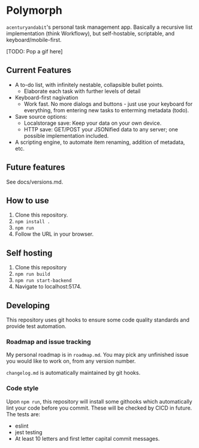 # Polymorph
`acenturyandabit`'s personal task management app. Basically a recursive list implementation (think Workflowy), but self-hostable, scriptable, and keyboard/mobile-first.

[TODO: Pop a gif here]

## Current Features
- A to-do list, with infinitely nestable, collapsible bullet points.
    - Elaborate each task with further levels of detail
- Keyboard-first nagivation
    - Work fast. No more dialogs and buttons - just use your keyboard for everything, from entering new tasks to enterming metadata (todo).
- Save source options:
    - Localstorage save: Keep your data on your own device.
    - HTTP save: GET/POST your JSONified data to any server; one possible implementation included.
- A scripting engine, to automate item renaming, addition of metadata, etc.

## Future features
See docs/versions.md.

## How to use 
1. Clone this repository.
2. `npm install .`
3. `npm run`
4. Follow the URL in your browser.

## Self hosting 
1. Clone this repository
2. `npm run build`
3. `npm run start-backend`
4. Navigate to localhost:5174.

## Developing
This repository uses git hooks to ensure some code quality standards and provide test automation.

### Roadmap and issue tracking
My personal roadmap is in `roadmap.md`. You may pick any unfinished issue you would like to work on, from any version number.

`changelog.md` is automatically maintained by git hooks.

### Code style
Upon `npm run`, this repository will install some githooks which automatically lint your code before you commit. These will be checked by CICD in future. The tests are:
- eslint
- jest testing
- At least 10 letters and first letter capital commit messages.